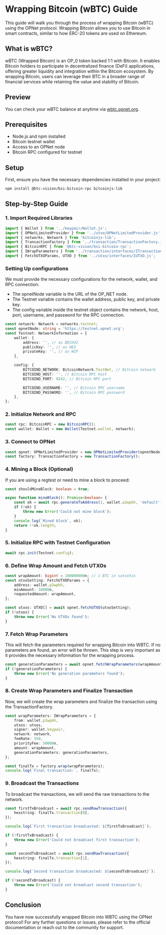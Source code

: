 # Wrapping Bitcoin (wBTC) Guide

This guide will walk you through the process of wrapping Bitcoin (wBTC) using the OPNet protocol. Wrapping Bitcoin
allows you to use Bitcoin in smart contracts, similar to how ERC-20 tokens are used on Ethereum.

## What is wBTC?

wBTC (Wrapped Bitcoin) is an OP_0 token backed 1:1 with Bitcoin. It enables Bitcoin holders
to participate in decentralized finance (DeFi) applications, offering greater liquidity and integration within the
Bitcoin ecosystem. By wrapping Bitcoin, users can leverage their BTC in a broader range of financial services while
retaining the value and stability of Bitcoin.

## Preview

You can check your wBTC balance at anytime via [wbtc.opnet.org](https://wbtc.opnet.org).

## Prerequisites

- Node.js and npm installed
- Bitcoin testnet wallet
- Access to an OPNet node
- Bitcoin RPC configured for testnet

## Setup

First, ensure you have the necessary dependencies installed in your project:

```sh
npm install @btc-vision/bsi-bitcoin-rpc bitcoinjs-lib
```

## Step-by-Step Guide

### 1. Import Required Libraries

```typescript
import { Wallet } from '../keypair/Wallet.js';
import { OPNetLimitedProvider } from '../utxo/OPNetLimitedProvider.js';
import { networks, Network } from 'bitcoinjs-lib';
import { TransactionFactory } from '../transaction/TransactionFactory.js';
import { BitcoinRPC } from '@btc-vision/bsi-bitcoin-rpc';
import { IWrapParameters } from '../transaction/interfaces/ITransactionParameters.js';
import { FetchUTXOParams, UTXO } from '../utxo/interfaces/IUTXO.js';
```

### Setting Up configurations

We must provide the necessary configurations for the network, wallet, and RPC connection:

- The opnetNode variable is the URL of the OP_NET node.
- The Testnet variable contains the wallet address, public key, and private key.
- The config variable inside the testnet object contains the network, host, port, username, and password for the RPC
  connection.

```typescript
const network: Network = networks.testnet;
const opnetNode: string = 'https://testnet.opnet.org';
const Testnet: NetworkInformation = {
    wallet: {
        address: '', // as BECH32
        publicKey: '', // as HEX
        privateKey: '', // as WIF
    },

    config: {
        BITCOIND_NETWORK: BitcoinNetwork.TestNet, // Bitcoin network
        BITCOIND_HOST: '', // Bitcoin RPC host
        BITCOIND_PORT: 9242, // Bitcoin RPC port

        BITCOIND_USERNAME: '', // Bitcoin RPC username
        BITCOIND_PASSWORD: '', // Bitcoin RPC password
    },
};
```

### 2. Initialize Network and RPC

```typescript
const rpc: BitcoinRPC = new BitcoinRPC();
const wallet: Wallet = new Wallet(Testnet.wallet, network);
```

### 3. Connect to OPNet

```typescript
const opnet: OPNetLimitedProvider = new OPNetLimitedProvider(opnetNode);
const factory: TransactionFactory = new TransactionFactory();
```

### 4. Mining a Block (Optional)

If you are using a regtest or need to mine a block to proceed:

```typescript
const shouldMineBlock: boolean = true;

async function mineBlock(): Promise<boolean> {
    const ok = await rpc.generateToAddress(1, wallet.p2wpkh, 'default');
    if (!ok) {
        throw new Error('Could not mine block');
    }
    console.log(`Mined block`, ok);
    return !!ok.length;
}
```

### 5. Initialize RPC with Testnet Configuration

```typescript
await rpc.init(Testnet.config);
```

### 6. Define Wrap Amount and Fetch UTXOs

```typescript
const wrapAmount: bigint = 100000000n; // 1 BTC in satoshis
const utxoSetting: FetchUTXOParams = {
    address: wallet.p2wpkh,
    minAmount: 10000n,
    requestedAmount: wrapAmount,
};

const utxos: UTXO[] = await opnet.fetchUTXO(utxoSetting);
if (!utxos) {
    throw new Error('No UTXOs found');
}
```

### 7. Fetch Wrap Parameters

This will fetch the parameters required for wrapping Bitcoin into WBTC. If no parameters are found, an error will be
thrown.
This step is very important as it provides the necessary information for the wrapping process.

```typescript
const generationParameters = await opnet.fetchWrapParameters(wrapAmount);
if (!generationParameters) {
    throw new Error('No generation parameters found');
}
```

### 8. Create Wrap Parameters and Finalize Transaction

Now, we will create the wrap parameters and finalize the transaction using the TransactionFactory.

```typescript
const wrapParameters: IWrapParameters = {
    from: wallet.p2wpkh,
    utxos: utxos,
    signer: wallet.keypair,
    network: network,
    feeRate: 350,
    priorityFee: 50000n,
    amount: wrapAmount,
    generationParameters: generationParameters,
};

const finalTx = factory.wrap(wrapParameters);
console.log(`Final transaction:`, finalTx);
```

### 9. Broadcast the Transactions

To broadcast the transactions, we will send the raw transactions to the network.

```typescript
const firstTxBroadcast = await rpc.sendRawTransaction({
    hexstring: finalTx.transaction[0],
});

console.log(`First transaction broadcasted: ${firstTxBroadcast}`);

if (!firstTxBroadcast) {
    throw new Error('Could not broadcast first transaction');
}

const secondTxBroadcast = await rpc.sendRawTransaction({
    hexstring: finalTx.transaction[1],
});

console.log(`Second transaction broadcasted: ${secondTxBroadcast}`);

if (!secondTxBroadcast) {
    throw new Error('Could not broadcast second transaction');
}
```

## Conclusion

You have now successfully wrapped Bitcoin into WBTC using the OPNet protocol!
For any further questions or issues, please refer to the official documentation or reach out to the community for
support.
